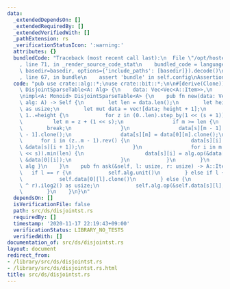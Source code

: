 ```yaml
---
data:
  _extendedDependsOn: []
  _extendedRequiredBy: []
  _extendedVerifiedWith: []
  _pathExtension: rs
  _verificationStatusIcon: ':warning:'
  attributes: {}
  bundledCode: "Traceback (most recent call last):\n  File \"/opt/hostedtoolcache/Python/3.9.0/x64/lib/python3.9/site-packages/onlinejudge_verify/documentation/build.py\"\
    , line 71, in _render_source_code_stat\n    bundled_code = language.bundle(stat.path,\
    \ basedir=basedir, options={'include_paths': [basedir]}).decode()\n  File \"/opt/hostedtoolcache/Python/3.9.0/x64/lib/python3.9/site-packages/onlinejudge_verify/languages/user_defined.py\"\
    , line 67, in bundle\n    assert 'bundle' in self.config\nAssertionError\n"
  code: "pub use crate::alg::*;\nuse crate::bit::*;\n\n#[derive(Clone)]\npub struct\
    \ DisjointSparseTable<A: Alg> {\n    data: Vec<Vec<A::Item>>,\n    alg: A,\n}\n\
    \nimpl<A: Monoid> DisjointSparseTable<A> {\n    pub fn new(data: Vec<A::Item>,\
    \ alg: A) -> Self {\n        let len = data.len();\n        let height = len.ilog2()\
    \ as usize;\n        let mut data = vec![data; height + 1];\n        for s in\
    \ 1..=height {\n            for z in (0..len).step_by(1 << (s + 1)) {\n      \
    \          let m = z + (1 << s);\n                if m >= len {\n            \
    \        break;\n                }\n                data[s][m - 1] = data[0][m\
    \ - 1].clone();\n                data[s][m] = data[0][m].clone();\n          \
    \      for i in (z..m - 1).rev() {\n                    data[s][i] = alg.op(&data[0][i],\
    \ &data[s][i + 1]);\n                }\n                for i in m + 1..(m + (1\
    \ << s)).min(len) {\n                    data[s][i] = alg.op(&data[s][i - 1],\
    \ &data[0][i]);\n                }\n            }\n        }\n        Self { data,\
    \ alg }\n    }\n    pub fn ask(&self, l: usize, r: usize) -> A::Item {\n     \
    \   if l == r {\n            self.alg.unit()\n        } else if l + 1 == r {\n\
    \            self.data[0][l].clone()\n        } else {\n            let s = (l\
    \ ^ r).ilog2() as usize;\n            self.alg.op(&self.data[s][l], &self.data[s][r])\n\
    \        }\n    }\n}\n"
  dependsOn: []
  isVerificationFile: false
  path: src/ds/disjointst.rs
  requiredBy: []
  timestamp: '2020-11-17 22:19:43+09:00'
  verificationStatus: LIBRARY_NO_TESTS
  verifiedWith: []
documentation_of: src/ds/disjointst.rs
layout: document
redirect_from:
- /library/src/ds/disjointst.rs
- /library/src/ds/disjointst.rs.html
title: src/ds/disjointst.rs
---
```

